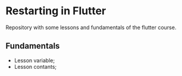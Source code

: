 # Restarting in Flutter

Repository with some lessons and fundamentals of the flutter course.

## Fundamentals

- Lesson variable;
- Lesson contants;
